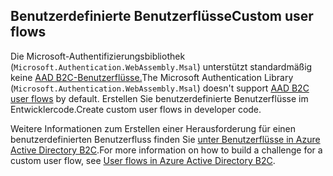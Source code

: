 ## <a name="custom-user-flows"></a><span data-ttu-id="fd586-101">Benutzerdefinierte Benutzerflüsse</span><span class="sxs-lookup"><span data-stu-id="fd586-101">Custom user flows</span></span>

<span data-ttu-id="fd586-102">Die Microsoft-Authentifizierungsbibliothek (`Microsoft.Authentication.WebAssembly.Msal`) unterstützt standardmäßig keine [AAD B2C-Benutzerflüsse.](/azure/active-directory-b2c/user-flow-overview)</span><span class="sxs-lookup"><span data-stu-id="fd586-102">The Microsoft Authentication Library (`Microsoft.Authentication.WebAssembly.Msal`) doesn't support [AAD B2C user flows](/azure/active-directory-b2c/user-flow-overview) by default.</span></span> <span data-ttu-id="fd586-103">Erstellen Sie benutzerdefinierte Benutzerflüsse im Entwicklercode.</span><span class="sxs-lookup"><span data-stu-id="fd586-103">Create custom user flows in developer code.</span></span>

<span data-ttu-id="fd586-104">Weitere Informationen zum Erstellen einer Herausforderung für einen benutzerdefinierten Benutzerfluss finden Sie [unter Benutzerflüsse in Azure Active Directory B2C](/azure/active-directory-b2c/user-flow-overview).</span><span class="sxs-lookup"><span data-stu-id="fd586-104">For more information on how to build a challenge for a custom user flow, see [User flows in Azure Active Directory B2C](/azure/active-directory-b2c/user-flow-overview).</span></span>
